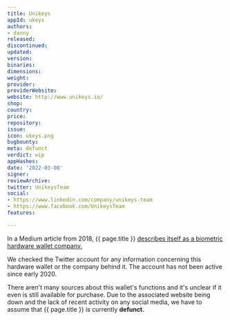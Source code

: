 ```yaml
---
title: Unikeys
appId: ukeys
authors:
- danny
released: 
discontinued: 
updated: 
version: 
binaries: 
dimensions: 
weight: 
provider: 
providerWebsite: 
website: http://www.unikeys.io/
shop: 
country: 
price: 
repository: 
issue: 
icon: ukeys.png
bugbounty: 
meta: defunct
verdict: wip
appHashes: 
date: '2022-03-08'
signer: 
reviewArchive: 
twitter: UnikeysTeam
social:
- https://www.linkedin.com/company/unikeys-team
- https://www.facebook.com/UnikeysTeam
features: 

---
```


In a Medium article from 2018, {{ page.title }} [describes itself as a biometric hardware wallet company.](https://medium.com/@UnikeysTeam/we-are-unikeys-the-world-firsts-biometric-hardware-wallet-company-in-cryptocurrency-6563e7dcc73a)

We checked the Twitter account for any information concerning this hardware wallet or the company behind it. The account has not been active since early 2020.

There aren't many sources about this wallet's functions and it's unclear if it even is still available for purchase. Due to the associated website being down and the lack of recent activity on any social media, we have to assume that {{ page.title }} is currently **defunct.**